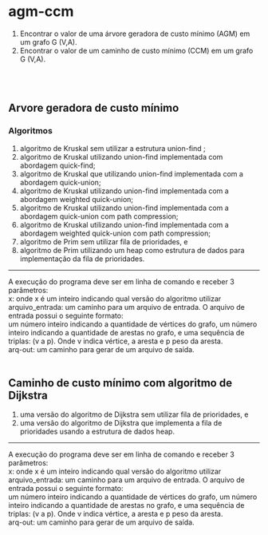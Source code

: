 # agm-ccm
1. Encontrar o valor de uma árvore geradora de custo mínimo (AGM) em um grafo G (V,A).<br>
2. Encontrar o valor de um caminho de custo mínimo (CCM) em um grafo G (V,A).
<br>
<br>


## Arvore geradora de custo mínimo
### Algoritmos
1. algoritmo de Kruskal sem utilizar a estrutura union-find ;
2. algoritmo de Kruskal utilizando union-find implementada com abordagem quick-find;
3. algoritmo de Kruskal que utilizando union-find implementada com a abordagem quick-union;
4. algoritmo de Kruskal utilizando union-find implementada com a abordagem weighted quick-union;
5. algoritmo de Kruskal utilizando union-find implementada com a abordagem quick-union com path compression;
6. algoritmo de Kruskal utilizando union-find implementada com a abordagem weighted quick-union com path compression;
7. algoritmo de Prim sem utilizar fila de prioridades, e
8. algoritmo de Prim utilizando um heap como estrutura de dados para implementação da fila de prioridades.
<hr>
A execução do programa deve ser em linha de comando e receber 3 parâmetros:
<br>
x: onde x é um inteiro indicando qual versão do algoritmo utilizar
<br>
arquivo_entrada: um caminho para um arquivo de entrada. O arquivo de entrada possui o seguinte formato:
<br>
um número inteiro indicando a quantidade de vértices do grafo, um número inteiro indicando a quantidade de arestas no grafo, e uma sequência de triplas: (v a p). Onde v indica vértice, a aresta e p peso da aresta.
<br>
arq-out: um caminho para gerar de um arquivo de saída.

<br>
<br>

## Caminho de custo mínimo com algoritmo de Dijkstra 

1. uma versão do algoritmo de Dijkstra sem utilizar fila de prioridades, e
2. uma versão do algoritmo de Dijkstra que implementa a fila de prioridades usando a estrutura de dados heap.

<hr>
A execução do programa deve ser em linha de comando e receber 3 parâmetros:
<br>
x: onde x é um inteiro indicando qual versão do algoritmo utilizar
<br>
arquivo_entrada: um caminho para um arquivo de entrada. O arquivo de entrada possui o seguinte formato:
<br>
um número inteiro indicando a quantidade de vértices do grafo, um número inteiro indicando a quantidade de arestas no grafo, e uma sequência de triplas: (v a p). Onde v indica vértice, a aresta e p peso da aresta.
<br>
arq-out: um caminho para gerar de um arquivo de saída.
